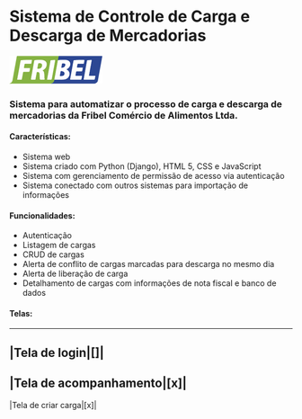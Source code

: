 # Sistema de Controle de Carga e Descarga de Mercadorias
![](/carga_descarga/core/static/imagens/logo.png)

### Sistema para automatizar o processo de carga e descarga de mercadorias da Fribel Comércio de Alimentos Ltda.

#### Características:
- Sistema web
- Sistema criado com Python (Django), HTML 5, CSS e JavaScript
- Sistema com gerenciamento de permissão de acesso via autenticação
- Sistema conectado com outros sistemas para importação de informações

#### Funcionalidades:
- Autenticação
- Listagem de cargas
- CRUD de cargas
- Alerta de conflito de cargas marcadas para descarga no mesmo dia
- Alerta de liberação de carga
- Detalhamento de cargas com informações de nota fiscal e banco de dados 

#### Telas:

------------------
|Tela de login|[]|
------------------
|Tela de acompanhamento|[x]|
------------------
|Tela de criar carga|[x]|
